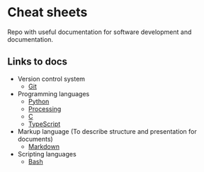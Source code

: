 # Cheat sheets

Repo with useful documentation for software development and documentation.

## Links to docs
- Version control system  
    - [Git](Git.md)
- Programming languages
    - [Python](Python.md) 
    - [Processing](Processing.md) 
    - [C](C.md)
    - [TypeScript](TypeScript.md)
- Markup language (To describe structure and presentation for documents)
    - [Markdown](Markdown.md)
- Scripting languages
    - [Bash](Bash.md) 

